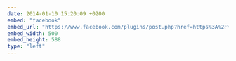 ```yaml
---
date: 2014-01-10 15:20:09 +0200
embed: "facebook"
embed_url: "https://www.facebook.com/plugins/post.php?href=https%3A%2F%2Fwww.facebook.com%2Fphoto.php%3Ffbid%3D10152001934929865%26set%3Da.10150382045299865.355740.580174864%26type%3D3&width=500"
embed_width: 500
embed_height: 588
type: "left"
---
```

